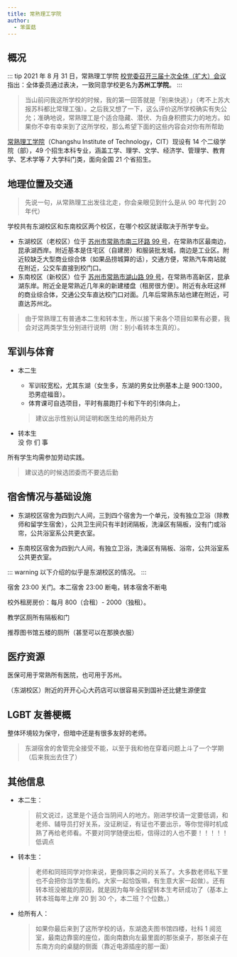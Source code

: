 ```yaml
---
title: 常熟理工学院
author:
  - 笨蛋菇
---
```


## 概况

::: tip
2021 年 8 月 31 日，常熟理工学院 [校党委召开三届十次全体（扩大）会议](https://news.cslg.edu.cn/index/read/id/90127) 指出：全体委员通过表决，一致同意学校更名为**苏州工学院**。
:::

> 当山前问我这所学校的时候，我的第一回答就是「别来快逃）」（考不上苏大报苏科都比常理工强）。之后我又想了一下，这么评价这所学校确实有失公允；准确地说，常熟理工是个适合隐藏、潜伏、为自身积攒实力的地方。如果你不幸有幸来到了这所学校，那么希望下面的这些内容会对你有所帮助

[常熟理工学院](https://www.cslg.edu.cn)（Changshu Institute of Technology，CIT）现设有 14 个二级学院（部），49 个招生本科专业，涵盖工学、理学、文学、经济学、管理学、教育学、艺术学等 7 大学科门类，面向全国 21 个省招生。

## 地理位置及交通

> 先说一句，从常熟理工出发往北走，你会亲眼见到什么是从 90 年代到 20 年代）
<!--从哪个校区？-->

学校共有东湖校区和东南校区两个校区，在哪个校区就读取决于所学专业。

- 东湖校区（老校区）位于 [苏州市常熟市南三环路 99 号](https://amap.com/place/B020001KNV)，在常熟市区最南边，昆承湖西岸。附近基本是住宅区（自建房）和服装批发城，南边是工业区。附近较缺乏大型商业综合体（如果品捞城算的话），交通方便，常熟汽车南站就在附近，公交车直接到校门口。
- 东南校区（新校区）位于 [苏州市常熟市湖山路 99 号](https://amap.com/place/B020017D9W)，在常熟市高新区，昆承湖东岸。附近全是常熟近几年来的新建楼盘（租房很方便）。附近有永旺这样的商业综合体，交通公交车直达校门口对面。几年后常熟东站也建在附近，可直达苏州北。

> 由于常熟理工有普通本二生和转本生，所以接下来各个项目如果有必要，我会对这两类学生分别进行说明（附：别小看转本生真的）。

## 军训与体育

- 本二生
  - 军训较宽松，尤其东湖（女生多，东湖的男女比例基本上是 900:1300，恐男症福音）。
  - 体育课可自选项目，平时有晨跑打卡和下午的引体向上，
  > 建议出示性别认同证明和医生给的用药处方

- 转本生 \
  没 你 们 事

所有学生均需参加劳动实践。

> 建议选的时候选团委而不要选后勤

## 宿舍情况与基础设施

- 东湖校区宿舍为四到六人间，三到四个宿舍为一个单元，没有独立卫浴（除教师和留学生宿舍），公共卫生间只有半封闭隔板，洗澡区有隔板，没有门或浴帘，公共浴室系公共更衣室。

- 东南校区宿舍为四到六人间，有独立卫浴，洗澡区有隔板、浴帘，公共浴室系公共更衣室。

::: warning
以下介绍的似乎是东湖校区的情况。
:::

<!--以下在说哪个校区，还是均为如此？至少不会两个校区的图书馆五层厕所恰好都值得推荐吧-->
宿舍 23:00 关门。本二宿舍 23:00 断电，转本宿舍不断电

校外租房房价：每月 800（合租）- 2000（独租）。

教学区厕所有隔板和门

推荐图书馆五楼的厕所（甚至可以在那换衣服）

## 医疗资源

医保可用于常熟所有医院，也可用于苏州。

 （东湖校区）附近的开开心心大药店可以很容易买到国补还比健生源便宜

## LGBT 友善梗概

整体环境较为保守，但暗中还是有很多友好的老师。

> 东湖宿舍的舍管完全接受不能，以至于我和他在穿着问题上斗了一个学期（后来我出去住了）

## 其他信息

- 本二生：
  > 前文说过，这里是个适合当阴间人的地方。刚进学校请一定要低调，和老师、辅导员打好关系，没证刷证，有证也不要出示，等你觉得时机成熟了再给老师看。不要对同学随便出柜，信得过的人也不要！！！！！低调点
- 转本生：
  > 老师和同班同学对你来说，更像同事之间的关系了。大多数老师私下里也不会把你当学生看的。大家一起恰饭嘛，有生意大家一起做）。还有转本班没被裁的原因，就是因为每年全指望转本生考研成功了（基本上转本班每年上岸 20 到 30 个，本二班？个位数。）
- 给所有人：
  > 如果你最后来到了这所学校的话，东湖逸夫图书馆四楼，社科 1 阅览室，最南边靠窗的座位，面向南数向左最里面的那张桌子，那张桌子在东南方向的桌腿的侧面（靠近电源插座的那一面）

